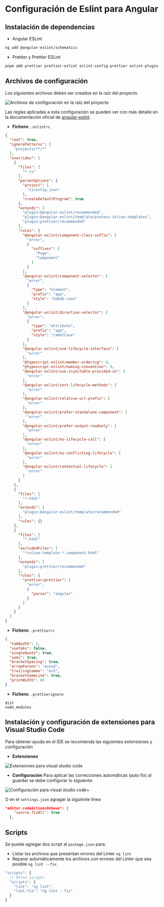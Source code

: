 # Configuración de Eslint para Angular 
## Instalación de dependencias
- Angular ESLint
```bash
ng add @angular-eslint/schematics
```
- Prettier y Prettier ESLint
```bash
pnpm add prettier prettier-eslint eslint-config-prettier eslint-plugin-prettier -D
```
## Archivos de configuración
Los siguientes archivos deben ser creados en la raíz del proyecto.

![Archivos de configuración en la raíz del proyecto](./assets/files.png)

Las reglas aplicadas a esta configuración se pueden ver con más detalle en la documentación oficial de [angular-eslint](https://github.com/angular-eslint/angular-eslint/tree/main/packages/eslint-plugin/docs/rules). 
- **Fichero**: `.eslintrc`
```json
{
  "root": true,
  "ignorePatterns": [
    "projects/**/*"
  ],
  "overrides": [
    {
      "files": [
        "*.ts"
      ],
      "parserOptions": {
        "project": [
          "tsconfig.json"
        ],
        "createDefaultProgram": true
      },
      "extends": [
        "plugin:@angular-eslint/recommended",
        "plugin:@angular-eslint/template/process-inline-templates",
        "plugin:prettier/recommended"
      ],
      "rules": {
        "@angular-eslint/component-class-suffix": [
          "error",
          {
            "suffixes": [
              "Page",
              "Component"
            ]
          }
        ],
        "@angular-eslint/component-selector": [
          "error",
          {
            "type": "element",
            "prefix": "app",
            "style": "kebab-case"
          }
        ],
        "@angular-eslint/directive-selector": [
          "error",
          {
            "type": "attribute",
            "prefix": "app",
            "style": "camelCase"
          }
        ],
        "@angular-eslint/use-lifecycle-interface": [
          "error"
        ],
        "@typescript-eslint/member-ordering": 0,
        "@typescript-eslint/naming-convention": 0,
        "@angular-eslint/use-injectable-provided-in": [
          "error"
        ],
        "@angular-eslint/sort-lifecycle-methods": [
          "error"
        ],
        "@angular-eslint/relative-url-prefix": [
          "error"
        ],
        "@angular-eslint/prefer-standalone-component": [
          "error"
        ],
        "@angular-eslint/prefer-output-readonly": [
          "error"
        ],
        "@angular-eslint/no-lifecycle-call": [
          "error"
        ],
        "@angular-eslint/no-conflicting-lifecycle": [
          "error"
        ],
        "@angular-eslint/contextual-lifecycle": [
          "error"
        ]
      }
    },
    {
      "files": [
        "*.html"
      ],
      "extends": [
        "plugin:@angular-eslint/template/recommended"
      ],
      "rules": {}
    },
    {
      "files": [
        "*.html"
      ],
      "excludedFiles": [
        "*inline-template-*.component.html"
      ],
      "extends": [
        "plugin:prettier/recommended"
      ],
      "rules": {
        "prettier/prettier": [
          "error",
          {
            "parser": "angular"
          }
        ]
      }
    }
  ]
}
```
- **Fichero:** `.prettierrc`
```json
{
  "tabWidth": 2,
  "useTabs": false,
  "singleQuote": true,
  "semi": true,
  "bracketSpacing": true,
  "arrowParens": "avoid",
  "trailingComma": "es5",
  "bracketSameLine": true,
  "printWidth": 80
}
```
- **Fichero:** `.prettierignore`
```plain
dist
node_modules
```
## Instalación y configuración de extensiones para Visual Studio Code
Para obtener ayuda en el IDE se recomienda las siguientes extensiones y configuración
- **Extensiones**

![Extensiones para visual studio code](./assets/extensions.png)

- **Configuración**
Para aplicar las correcciones automáticas (auto fix) al guardar se debe configurar lo siguiente:

![Configuración para visual studio code](./assets/settings.png)+

O en el `settings.json` agragar la siguiente línea
```json
"editor.codeActionsOnSave": {
    "source.fixAll": true
  },
```
## Scripts
Se puede agregar dos script al `package.json` para:
- Listar los archivos que presentan errores del Linter `ng lint`
- Reparar automáticamente los archivos con errores del Linter que sea posible `ng lint --fix`
```js
"scripts": {
  // Otros scripts
  "scripts": {
    "lint": "ng lint",
    "lint-fix": "ng lint --fix"
  }
}
```
